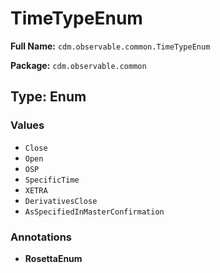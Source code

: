 # TimeTypeEnum

**Full Name:** `cdm.observable.common.TimeTypeEnum`

**Package:** `cdm.observable.common`

## Type: Enum

### Values

- `Close`
- `Open`
- `OSP`
- `SpecificTime`
- `XETRA`
- `DerivativesClose`
- `AsSpecifiedInMasterConfirmation`
### Annotations

- **RosettaEnum**

